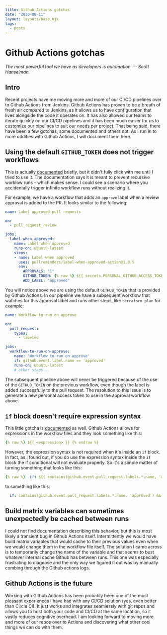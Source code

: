 ```yaml
---
title: Github Actions gotchas
date: "2020-08-11"
layout: layouts/base.njk
tags:
  - posts
---
```


# Github Actions gotchas

*The most powerful tool we have as developers is automation. -- Scott Hanselman.*

## Intro

Recent projects have me moving more and more of our CI/CD pipelines over
to Github Actions from Jenkins. Github Actions has proven to be a breath of
fresh air compared to Jenkins, as it allows us to have configuration that lives
alongside the code it operates on. It has also allowed our teams to iterate
quickly on our CI/CD pipelines and it has been much easier for us to customize
our pipelines to suit our needs per project. That being said, there have been a
few gotchas, some documented and others not. As I run in to more oddities with
Github Actions, I will document them here.

## Using the default `GITHUB_TOKEN` does not trigger workflows

This is actually [documented][triggering-workflows] briefly, but it didn't fully
click with me until I tried to use it. The documentation says it is meant to
prevent recursive worklow runs - which makes sense. I could see a scenario where
you accidentally trigger infinite workflow runs without realizing it.

For example, we have a workflow that adds an `approve` label when a review
approval is added to the PR. It looks similar to the following:

```yaml
name: Label approved pull requests

on:
  - pull_request_review

jobs:
  label-when-approved:
    name: Label when approved
    runs-on: ubuntu-latest
    steps:
    - name: Label when approved
      uses: pullreminders/label-when-approved-action@1.0.5
      env:
        APPROVALS: "1"
        GITHUB_TOKEN: {% raw %} ${{ secrets.PERSONAL_GITHUB_ACCESS_TOKEN }} {% endraw %}
        ADD_LABEL: "approved"
```

You will notice above we are using the default `GITHUB_TOKEN` that is provided
by Github Actions.  In our pipeline we have a subsequent workflow that watches
for this approval label and runs other steps, like `terraform plan` for example:

```yaml
name: Workflow to run on approve

on:
  pull_request:
    types:
      - labeled

jobs:
  workflow-to-run-on-approve:
    name: 'Workflow to run on approve'
    if: github.event.label.name == 'approved'
    runs-on: ubuntu-latest
    # other steps...
```

The subsequent pipeline above will never be triggered because of the use of the
`GITHUB_TOKEN` on the previous workflow, even though the label is added
successfully to the pull request. The resolution to this issue is to generate a
new personal access token to use in the approval workflow above.

## `if` block doesn't require expression syntax

This little gotcha is [documented][context-expressions] as well. Github Actions
allows for expressions in the workflow files and they look something like this:

```yaml
{% raw %} ${{ <expression> }} {% endraw %}
```

However, the expression syntax is not required when it's inside an `if` block.
In fact, as I found out, if you do use the expression syntax inside the `if`
block the if conditional will not evaluate properly. So it's a simple matter of
turning something that looks like this:

```yaml
{% raw %}  if: ${{ contains(github.event.pull_request.labels.*.name, 'approved') }} && ${{ contains(github.event.pull_request.labels.*.name, 'deploy') }} {% endraw %}
```

to something like this:

```yaml
  if: contains(github.event.pull_request.labels.*.name, 'approved') && contains(github.event.pull_request.labels.*.name, 'deploy')
```

## Build matrix variables can sometimes unexpectedly be cached between runs

I could not find documentation describing this behavior, but this is most likely
a transient bug in Github Actions itself. Intermittently we would have build
matrix variables that would cache to their previous values even when we would
change them in the workflow file itself. The solution I came across is to
temporarily change the name of the variable and that seems to bust whatever
internal cache Github has between runs. This one was especially frustrating to
diagnose and the only way we figured it out was by manually combing through the
Github actions logs.

## Github Actions is the future

Working with Github Actions has been probably been one of the most pleasant
experiences I have had with any CI/CD solution (yes, even better than Circle
CI). It just works and integrates seamlessly with git repos and allows you to
host both your code and CI/CD at the same location, so it vastly reduces
cognitive overhead. I am looking forward to moving more and more of our repos
over to Actions and discovering what other cool things we can do with them.

[triggering-workflows]: <https://docs.github.com/en/actions/reference/events-that-trigger-workflows#triggering-new-workflows-using-a-personal-access-token>
[context-expressions]: <https://docs.github.com/en/actions/reference/context-and-expression-syntax-for-github-actions>
